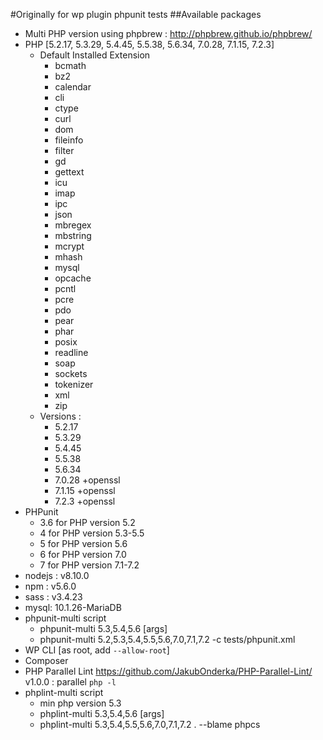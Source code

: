 #Originally for wp plugin phpunit tests
##Available packages
- Multi PHP version using phpbrew : <http://phpbrew.github.io/phpbrew/>
- PHP [5.2.17, 5.3.29, 5.4.45, 5.5.38, 5.6.34, 7.0.28, 7.1.15, 7.2.3]
    - Default Installed Extension
        - bcmath
        - bz2
        - calendar   
        - cli
        - ctype
        - curl
        - dom
        - fileinfo
        - filter
        - gd
        - gettext
        - icu
        - imap
        - ipc
        - json
        - mbregex
        - mbstring
        - mcrypt
        - mhash
        - mysql
        - opcache
        - pcntl
        - pcre
        - pdo
        - pear
        - phar
        - posix
        - readline
        - soap
        - sockets
        - tokenizer
        - xml
        - zip
    - Versions :
        - 5.2.17
        - 5.3.29
        - 5.4.45
        - 5.5.38
        - 5.6.34
        - 7.0.28 +openssl
        - 7.1.15 +openssl
        - 7.2.3 +openssl
- PHPunit
    - 3.6 for PHP version 5.2
    - 4 for PHP version 5.3-5.5
    - 5 for PHP version 5.6
    - 6 for PHP version 7.0
    - 7 for PHP version 7.1-7.2
- nodejs : v8.10.0
- npm : v5.6.0
- sass : v3.4.23
- mysql: 10.1.26-MariaDB
- phpunit-multi script
    - phpunit-multi 5.3,5.4,5.6 [args]
    - phpunit-multi 5.2,5.3,5.4,5.5,5.6,7.0,7.1,7.2 -c tests/phpunit.xml
- WP CLI [as root, add `--allow-root`]
- Composer
- PHP Parallel Lint <https://github.com/JakubOnderka/PHP-Parallel-Lint/> v1.0.0 : parallel `php -l`
- phplint-multi script
    - min php version 5.3
    - phplint-multi 5.3,5.4,5.6 [args]
    - phplint-multi 5.3,5.4,5.5,5.6,7.0,7.1,7.2 . --blame
phpcs